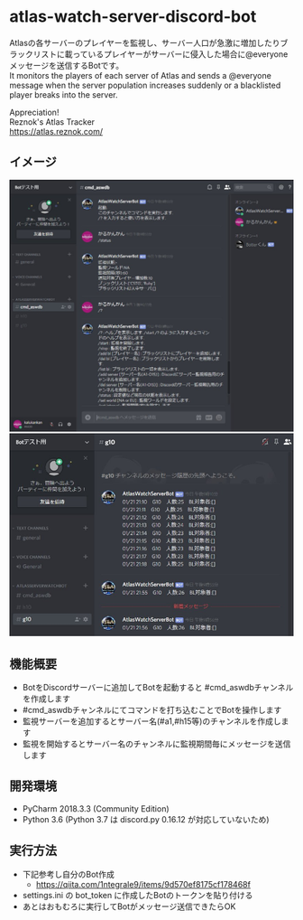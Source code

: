 # atlas-watch-server-discord-bot
Atlasの各サーバーのプレイヤーを監視し、サーバー人口が急激に増加したりブラックリストに載っているプレイヤーがサーバーに侵入した場合に@everyoneメッセージを送信するBotです。  
It monitors the players of each server of Atlas and sends a @everyone message when the server population increases suddenly or a blacklisted player breaks into the server.  

Appreciation!  
Reznok's Atlas Tracker  
https://atlas.reznok.com/

## イメージ
![image](readme-images/1.jpg)
![image](readme-images/2.jpg)


## 機能概要
- BotをDiscordサーバーに追加してBotを起動すると #cmd_aswdbチャンネルを作成します
- #cmd_aswdbチャンネルにてコマンドを打ち込むことでBotを操作します
- 監視サーバーを追加するとサーバー名(#a1,#h15等)のチャンネルを作成します
- 監視を開始するとサーバー名のチャンネルに監視期間毎にメッセージを送信します

## 開発環境
- PyCharm 2018.3.3 (Community Edition)
- Python 3.6 
  (Python 3.7 は discord.py 0.16.12 が対応していないため)

## 実行方法
* 下記参考し自分のBot作成
    - https://qiita.com/1ntegrale9/items/9d570ef8175cf178468f
* settings.ini の bot_token に作成したBotのトークンを貼り付ける
* あとはおもむろに実行してBotがメッセージ送信できたらOK

